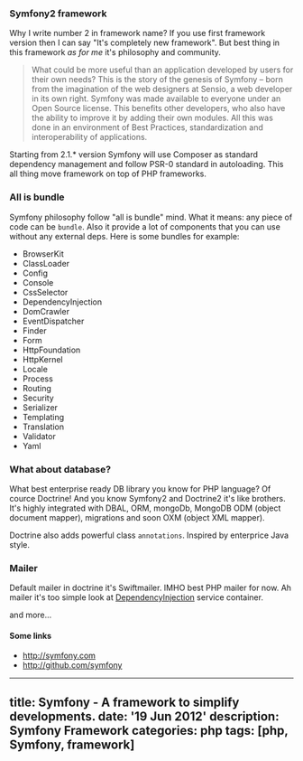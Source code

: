 ### Symfony2 framework
Why I write number 2 in framework name? If you use first framework version then I can say "It's completely new framework". But best thing in this framework *as for me* it's philosophy and community.

> What could be more useful than an application developed by users for their own needs? This is the story of the genesis of Symfony – born from the imagination of the web designers at Sensio, a web developer in its own right. Symfony was made available to everyone under an Open Source license. This benefits other developers, who also have the ability to improve it by adding their own modules. All this was done in an environment of Best Practices, standardization and interoperability of applications.

Starting from 2.1.* version Symfony will use Composer as standard dependency management and follow PSR-0 standard in autoloading. This all thing move framework on top of PHP frameworks.

### All is bundle
Symfony philosophy follow "all is bundle" mind. What it means: any piece of code can be `bundle`. Also it provide a lot of components that you can use without any external deps. Here is some bundles for example: 

- BrowserKit
- ClassLoader
- Config
- Console
- CssSelector
- DependencyInjection
- DomCrawler
- EventDispatcher
- Finder
- Form
- HttpFoundation
- HttpKernel
- Locale
- Process
- Routing
- Security
- Serializer
- Templating	 
- Translation
- Validator
- Yaml

### What about database?
What best enterprise ready DB library you know for PHP language? Of cource Doctrine! And you know Symfony2 and Doctrine2 it's like brothers. It's highly integrated with DBAL, ORM, mongoDb, MongoDB ODM (object document mapper), migrations and soon OXM (object XML mapper).

Doctrine also adds powerful class `annotations`. Inspired by enterprice Java style.

### Mailer
Default mailer in doctrine it's Swiftmailer. IMHO best PHP mailer for now. Ah mailer it's too simple look at [DependencyInjection](http://symfony.com/doc/current/components/dependency_injection/introduction.html) service container.

and more...

#### Some links
- http://symfony.com
- http://github.com/symfony

---
title: Symfony - A framework to simplify developments.
date: '19 Jun 2012'
description: Symfony Framework
categories: php
tags: [php, Symfony, framework]
---
